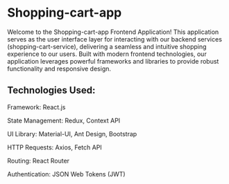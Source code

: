 # Shopping-cart-app

Welcome to the Shopping-cart-app Frontend Application! This application serves as the user interface layer for interacting with our backend services (shopping-cart-service), delivering a seamless and intuitive shopping experience to our users. Built with modern frontend technologies, our application leverages powerful frameworks and libraries to provide robust functionality and responsive design.

## Technologies Used:
Framework: React.js

State Management: Redux, Context API

UI Library: Material-UI, Ant Design, Bootstrap

HTTP Requests: Axios, Fetch API

Routing: React Router

Authentication: JSON Web Tokens (JWT)
